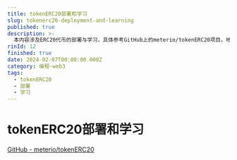 ```yaml
---
title: tokenERC20部署和学习
slug: tokenerc20-deployment-and-learning
published: true
description: >-
  本内容涉及ERC20代币的部署与学习，具体参考GitHub上的meterio/tokenERC20项目，地址为https://github.com/meterio/tokenERC20。
rinId: 12
finished: true
date: 2024-02-07T00:00:00.000Z
category: 编程-web3
tags:
  - tokenERC20
  - 部署
  - 学习
---
```


# tokenERC20部署和学习

[GitHub - meterio/tokenERC20](https://github.com/meterio/tokenERC20)
